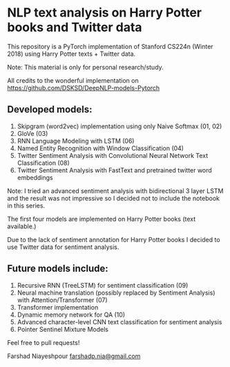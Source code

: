# NLP text analysis on Harry Potter books and Twitter data
This repository is a PyTorch implementation of Stanford CS224n (Winter 2018) using Harry Potter texts + Twitter data. 

Note: This material is only for personal research/study.

All credits to the wonderful implementation on https://github.com/DSKSD/DeepNLP-models-Pytorch

## Developed models:
1. Skipgram (word2vec) implementation using only Naive Softmax (01, 02)
2. GloVe (03)
3. RNN Language Modeling with LSTM (06)
4. Named Entity Recognition with Window Classification (04)
5. Twitter Sentiment Analysis with Convolutional Neural Network Text Classification (08)
6. Twitter Sentiment Analysis with FastText and pretrained twitter word embeddings

Note: I tried an advanced sentiment analysis with bidirectional 3 layer LSTM and the result was not impressive so I decided not to include the notebook in this series. 

The first four models are implemented on Harry Potter books (text available.) 

Due to the lack of sentiment annotation for Harry Potter books I decided to use Twitter data for sentiment analysis. 

## Future models include:
1. Recursive RNN (TreeLSTM) for sentiment classification (09)
2. Neural machine translation (possibly replaced by Sentiment Analysis) with Attention/Transformer (07)
3. Transformer implementation
4. Dynamic memory network for QA (10)
5. Advanced character-level CNN text classification for sentiment analysis
6. Pointer Sentinel Mixture Models

Feel free to pull requests!

Farshad Niayeshpour
farshadp.nia@gmail.com
